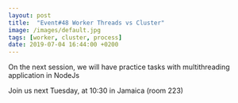 ```yaml
---
layout: post
title:  "Event#48 Worker Threads vs Cluster"
image: /images/default.jpg
tags: [worker, cluster, process]
date: 2019-07-04 16:44:00 +0200
---
```


On the next session, we will have practice tasks with multithreading application in NodeJs[]()

Join us next Tuesday, at 10:30 in Jamaica (room 223)
